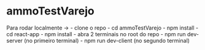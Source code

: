 # ammoTestVarejo

Para rodar localmente ->
	- clone o repo
	- cd ammoTestVarejo
	- npm install 
	- cd react-app
	- npm install
	- abra 2 terminais no root do repo
	- npm run dev-server (no primeiro terminal)
	- npm run dev-client (no segundo terminal)
